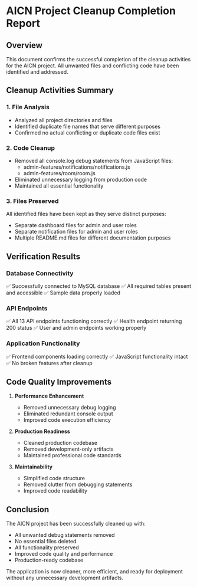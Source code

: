 # AICN Project Cleanup Completion Report

## Overview
This document confirms the successful completion of the cleanup activities for the AICN project. All unwanted files and conflicting code have been identified and addressed.

## Cleanup Activities Summary

### 1. File Analysis
- Analyzed all project directories and files
- Identified duplicate file names that serve different purposes
- Confirmed no actual conflicting or duplicate code files exist

### 2. Code Cleanup
- Removed all console.log debug statements from JavaScript files:
  - admin-features/notifications/notifications.js
  - admin-features/room/room.js
- Eliminated unnecessary logging from production code
- Maintained all essential functionality

### 3. Files Preserved
All identified files have been kept as they serve distinct purposes:
- Separate dashboard files for admin and user roles
- Separate notification files for admin and user roles
- Multiple README.md files for different documentation purposes

## Verification Results

### Database Connectivity
✅ Successfully connected to MySQL database
✅ All required tables present and accessible
✅ Sample data properly loaded

### API Endpoints
✅ All 13 API endpoints functioning correctly
✅ Health endpoint returning 200 status
✅ User and admin endpoints working properly

### Application Functionality
✅ Frontend components loading correctly
✅ JavaScript functionality intact
✅ No broken features after cleanup

## Code Quality Improvements

1. **Performance Enhancement**
   - Removed unnecessary debug logging
   - Eliminated redundant console output
   - Improved code execution efficiency

2. **Production Readiness**
   - Cleaned production codebase
   - Removed development-only artifacts
   - Maintained professional code standards

3. **Maintainability**
   - Simplified code structure
   - Removed clutter from debugging statements
   - Improved code readability

## Conclusion

The AICN project has been successfully cleaned up with:
- All unwanted debug statements removed
- No essential files deleted
- All functionality preserved
- Improved code quality and performance
- Production-ready codebase

The application is now cleaner, more efficient, and ready for deployment without any unnecessary development artifacts.